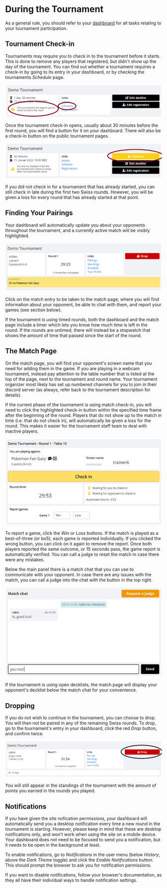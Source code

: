 # During the Tournament

As a general rule, you should refer to your [dashboard](https://play.limitlesstcg.com/dashboard) for all tasks relating to your tournament participation.

## Tournament Check-in

Tournaments may require you to check in to the tournament before it starts. This is done to remove any players that registered, but didn't show up the day of the tournament. You can find out whether a tournament requires a check-in by going to its entry in your dashboard, or by checking the tournaments *Schedule* page.

![checkin_notice](./img/procedures-checkin-notice.webp)

Once the tournament check-in opens, usually about 30 minutes before the first round, you will find a button for it on your dashboard. There will also be a check-in button on the public tournament pages.

![checkin_button](./img/procedures-checkin-button.webp)

If you did not check in for a tournament that has already started, you can still check in late during the first two Swiss rounds. However, you will be given a loss for every round that has already started at that point.

## Finding Your Pairings

Your dashboard will automatically update you about your opponents throughout the tournament, and a currently active match will be visibly highlighted. 

![dashboard_ongoing](./img/procedures-dashboard.webp)

Click on the match entry to be taken to the match page, where you will find information about your opponent, be able to chat with them, and report your games (see section below).

If the tournament is using timed rounds, both the dashboard and the match page include a timer which lets you know how much time is left in the round. If the rounds are untimed, there will instead be a stopwatch that shows the amount of time that passed since the start of the round.

## The Match Page

On the match page, you will find your opponent's screen name that you need for adding them in the game. If you are playing in a webcam tournament, instead pay attention to the table number that is listed at the top of the page, next to the tournament and round name. Your tournament organizer most likely has set up numbered channels for you to join in their discord server (as always, refer back to the tournament description for details).

If the current phase of the tournament is using match check-in, you will need to click the highlighted check-in button within the specified time frame after the beginning of the round. Players that do not show up to the match in time (i.e. that do not check in), will automatically be given a loss for the round. This makes it easier for the tournament staff team to deal with inactive players.

![match_page](./img/procedures-match.webp)

To report a game, click the *Win* or *Loss* buttons. If the match is played as a best-of-three (or bo5), each game is reported individually. If you clicked the wrong button, you can click on it again to remove the report. Once both players reported the same outcome, or 15 seconds pass, the game report is automatically verified. You can call a judge to reset the match in case there were any mistakes.

Below the main panel there is a match chat that you can use to communicate with your opponent. In case there are any issues with the match, you can call a judge into the chat with the button in the top right.

![match_chat](./img/match_chat.webp)

If the tournament is using open decklists, the match page will display your opponent's decklist below the match chat for your convenience. 

## Dropping

If you do not wish to continue in the tournament, you can choose to drop. You will then not be paired in any of the remaining Swiss rounds.
To drop, go to the tournament's entry in your dashboard, click the red *Drop* button, and confirm twice.

![drop_button](./img/procedures-drop.webp)

You will still appear in the standings of the tournament with the amount of points you earned in the rounds you played.

## Notifications

If you have given the site nofication permissions, your dashboard will automatically send you a desktop notification every time a new round in the tournament is starting. However, please keep in mind that these are desktop notifications only, and won't work when using the site on a mobile device. Your dashboard does not need to be focused to send you a notification, but it needs to be open in the background at least.

To enable notifications, go to *Notifications* in the user menu (below *History*, above the *Dark Theme* toggle) and click the *Enable Notifications* button. This should prompt the browser to ask you for notification permissions.

If you want to disable notifications, follow your browser's documentation, as they all have their individual ways to handle notification settings.